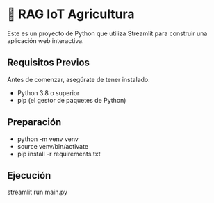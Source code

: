 # 🌱 RAG IoT Agricultura

Este es un proyecto de Python que utiliza Streamlit para construir una aplicación web interactiva.

## Requisitos Previos

Antes de comenzar, asegúrate de tener instalado:

- Python 3.8 o superior
- pip (el gestor de paquetes de Python)

## Preparación
- python -m venv venv
- source venv/bin/activate
- pip install -r requirements.txt
## Ejecución
streamlit run main.py
